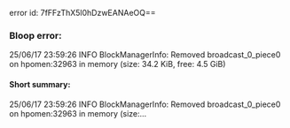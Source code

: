 error id: 7fFFzThX5l0hDzwEANAeOQ==
### Bloop error:

25/06/17 23:59:26 INFO BlockManagerInfo: Removed broadcast_0_piece0 on hpomen:32963 in memory (size: 34.2 KiB, free: 4.5 GiB)
#### Short summary: 

25/06/17 23:59:26 INFO BlockManagerInfo: Removed broadcast_0_piece0 on hpomen:32963 in memory (size:...